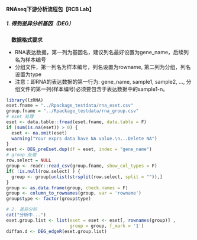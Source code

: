 #### RNAseq下游分析流程包【RCB Lab】
##### 1. 得到差异分析基因（DEG）
&ensp;&ensp;**数据格式要求**
* RNA表达数据，第一列为基因名，建议列名最好设置为gene_name，后续列名为样本编号
* 分组文件，第一列名为样本编号，列名设置为rowname, 第二列为分组，列名设置为type
* 注意：即RNA的表达数据的第一行为: gene_name, sample1, sample2, ..., 分组文件的第一列(样本编号)必须要包含于表达数据中的sample1-n。

```R
library(lzRNA)
eset.fname = "../Rpackage_testdata/rna_eset.csv"
group.fname = "../Rpackage_testdata/rna_group.csv"
# eset 处理
eset <- data.table::fread(eset.fname, data.table = F)
if (sum(is.na(eset)) > 0) {
  eset <- na.omit(eset)
  warning("Your exprs data have NA value.\n...Delete NA")
}
eset <- DEG_preEset.dup(df = eset, index = "gene_name")
# group 处理
row.select = NULL
group <- readr::read_csv(group.fname, show_col_types = F)
if( !is.null(row.select) ) {
  group <- group[unlist(strsplit(row.select, split = "")),]
}
group <- as.data.frame(group, check.names = F)
group <- column_to_rownames(group, var = 'rowname')
group$type <- factor(group$type)

# 2. 差异分析
cat("分析中...")
eset.group.list <- list(eset = eset <- eset[, rownames(group)] ,
                        group = group, f_mark = '1')
diffan.d <- DEG_edgeR(eset.group.list)
```